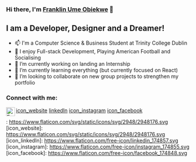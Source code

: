 ### Hi there, I'm [Franklin Ume Obiekwe][website] 👋

## I am a Developer, Designer and a Dreamer!
- 📫 I'm a Computer Science & Business Student at Trinity College Dublin
- 💬 I enjoy Full-stack Development, Playing American Football and Socialising
- 🔭 I’m currently working on landing an Internship
- 🌱 I’m currently learning everything (but currently focused on React)
- 👯 I’m looking to collaborate on new group projects to strengthen my portfolio

### Connect with me:
[icon_website][website]
<img align="left" alt="Franklin" width="24px" src="https://www.flaticon.com/free-icon/linkedin_174857.svg" />[linkedIn]
[icon_instagram][instagram]
[icon_facebook][facebook]





<!--Icons-->


: https://www.flaticon.com/svg/static/icons/svg/2948/2948176.svg
[icon_website]: https://www.flaticon.com/svg/static/icons/svg/2948/2948176.svg
[icon_linkedIn]: https://www.flaticon.com/free-icon/linkedin_174857.svg
[icon_instagram]: https://www.flaticon.com/free-icon/instagram_174855.svg
[icon_facebook]: https://www.flaticon.com/free-icon/facebook_174848.svg

<!--Links-->
[website]: https://franklinumeobi.com/
[linkedIn]: https://www.linkedin.com/in/franklinumeobi/
[instagram]: https://www.instagram.com/franklinumeobi/?hl=en
[facebook]: https://www.facebook.com/franklinumeobi99


<!--
**FranklinUmeObi/FranklinUmeObi** is a ✨ _special_ ✨ repository because its `README.md` (this file) appears on your GitHub profile.

Here are some ideas to get you started:

- 🔭 I’m currently working on ...
- 🌱 I’m currently learning ...
- 👯 I’m looking to collaborate on ...
- 🤔 I’m looking for help with ...
- 💬 Ask me about ...
- 📫 How to reach me: ...
- 😄 Pronouns: ...
- ⚡ Fun fact: ...
-->
